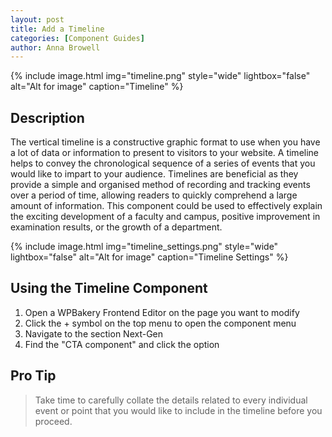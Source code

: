 ```yaml
---
layout: post
title: Add a Timeline
categories: [Component Guides]
author: Anna Browell
---
```

{% include image.html img="timeline.png" style="wide" lightbox="false" alt="Alt for image" caption="Timeline" %}


## Description

The vertical timeline is a constructive graphic format to use when you have a lot of data or information to present to visitors to your website. A timeline helps to convey the chronological sequence of a series of events that you would like to impart to your audience. Timelines are beneficial as they provide a simple and organised method of recording and tracking events over a period of time, allowing readers to quickly comprehend a large amount of information. This component could be used to effectively explain the exciting development of a faculty and campus, positive improvement in examination results, or the growth of a department.

{% include image.html img="timeline_settings.png" style="wide" lightbox="false" alt="Alt for image" caption="Timeline Settings" %}


## Using the Timeline Component


1. Open a WPBakery Frontend Editor on the page you want to modify
2. Click the + symbol on the top menu to open the component menu
3. Navigate to the section Next-Gen
4. Find the "CTA component" and click the option


## Pro Tip
> Take time to carefully collate the details related to every individual event or point that you would like to include in the timeline before you proceed.
